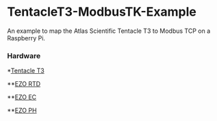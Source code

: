# TentacleT3-ModbusTK-Example
An example to map the Atlas Scientific Tentacle T3 to Modbus TCP on a Raspberry Pi.

### Hardware
*[Tentacle T3](https://www.atlas-scientific.com/product_pages/components/tentacle-t3.html)

**[EZO RTD](https://www.atlas-scientific.com/product_pages/circuits/ezo_rtd.html)

**[EZO EC](https://www.atlas-scientific.com/product_pages/circuits/ezo_ec.html)

**[EZO PH](https://www.atlas-scientific.com/product_pages/circuits/ezo_ph.html)
